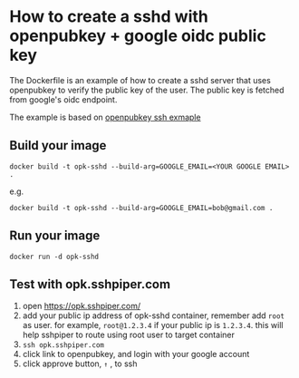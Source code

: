 # How to create a sshd with openpubkey + google oidc public key

The Dockerfile is an example of how to create a sshd server that uses openpubkey to verify the public key of the user. The public key is fetched from google's oidc endpoint. 

The example is based on [openpubkey ssh exmaple](https://github.com/openpubkey/openpubkey/blob/02dbac9a36c7f7e02f41e242386e7e0056e6a957/examples/ssh/opkssh/cli.go#L146)


## Build your image

```
docker build -t opk-sshd --build-arg=GOOGLE_EMAIL=<YOUR GOOGLE EMAIL> .
```

e.g.

```
docker build -t opk-sshd --build-arg=GOOGLE_EMAIL=bob@gmail.com .
```

## Run your image

```
docker run -d opk-sshd
```

## Test with opk.sshpiper.com

 1. open <https://opk.sshpiper.com/>
 1. add your public ip address of opk-sshd container, remember add `root` as user. for example, `root@1.2.3.4` if your public ip is `1.2.3.4`. this will help sshpiper to route using root user to target container
 1. `ssh opk.sshpiper.com`
 1. click link to openpubkey, and login with your google account
 1. click approve button, `↑` , to ssh